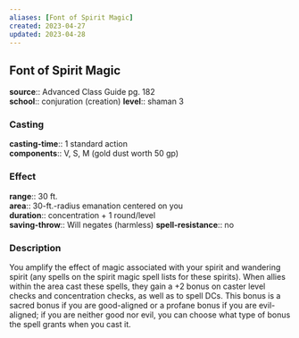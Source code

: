 ```yaml
---
aliases: [Font of Spirit Magic]
created: 2023-04-27
updated: 2023-04-28
---
```


## Font of Spirit Magic

**source**:: Advanced Class Guide pg. 182  
**school**:: conjuration (creation)
**level**:: shaman 3

### Casting

**casting-time**:: 1 standard action  
**components**:: V, S, M (gold dust worth 50 gp)

### Effect

**range**:: 30 ft.  
**area**:: 30-ft.-radius emanation centered on you  
**duration**:: concentration + 1 round/level  
**saving-throw**:: Will negates (harmless)
**spell-resistance**:: no

### Description

You amplify the effect of magic associated with your spirit and wandering spirit (any spells on the spirit magic spell lists for these spirits). When allies within the area cast these spells, they gain a +2 bonus on caster level checks and concentration checks, as well as to spell DCs. This bonus is a sacred bonus if you are good-aligned or a profane bonus if you are evil-aligned; if you are neither good nor evil, you can choose what type of bonus the spell grants when you cast it.
